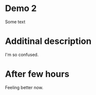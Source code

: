 # Demo 2

Some text

# Additinal description

I'm so confused.

# After few hours

Feeling better now.
